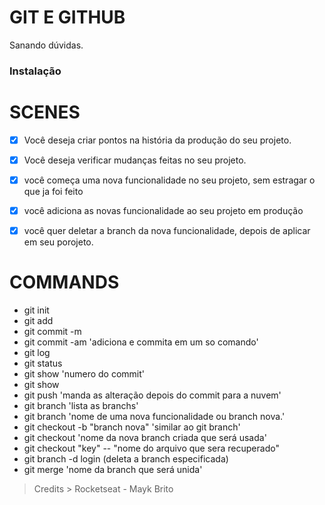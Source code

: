 # GIT E GITHUB

Sanando dúvidas.

### Instalação

# SCENES

- [x] Você deseja criar pontos na história da produção do seu projeto.

- [x] Você deseja verificar mudanças feitas no seu projeto. 

- [x] você começa uma nova funcionalidade no seu projeto, sem estragar  o que ja foi feito

- [x] você adiciona as novas funcionalidade ao seu projeto em produção

- [x] você quer deletar a branch da nova funcionalidade, depois de aplicar em seu porojeto.

# COMMANDS
- git init
- git add
- git commit -m
- git commit -am 'adiciona e commita em um so comando'
- git log
- git status
- git show 'numero do commit'
- git show
- git push 'manda as alteração depois do commit para a nuvem'
- git branch 'lista as branchs'
- git branch 'nome de uma nova funcionalidade ou branch nova.'
- git checkout -b "branch nova" 'similar ao git branch'
- git checkout 'nome da nova branch criada que será usada'
- git checkout "key" -- "nome do arquivo que sera recuperado"
- git branch -d login (deleta a branch especificada)
- git merge 'nome da branch que será unida'


> Credits > Rocketseat - Mayk Brito
